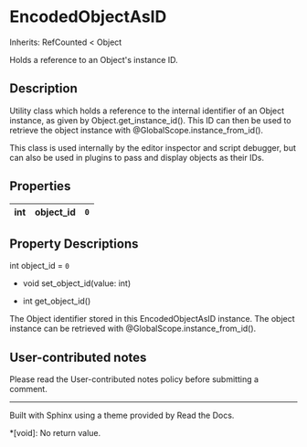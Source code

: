 # EncodedObjectAsID

Inherits: RefCounted < Object

Holds a reference to an Object's instance ID.

## Description

Utility class which holds a reference to the internal identifier of an Object
instance, as given by Object.get_instance_id(). This ID can then be used to
retrieve the object instance with @GlobalScope.instance_from_id().

This class is used internally by the editor inspector and script debugger, but
can also be used in plugins to pass and display objects as their IDs.

## Properties

int | object_id | `0`  
---|---|---  
  
## Property Descriptions

int object_id = `0`

  * void set_object_id(value: int)

  * int get_object_id()

The Object identifier stored in this EncodedObjectAsID instance. The object
instance can be retrieved with @GlobalScope.instance_from_id().

## User-contributed notes

Please read the User-contributed notes policy before submitting a comment.

* * *

Built with Sphinx using a theme provided by Read the Docs.

  *[void]: No return value.


